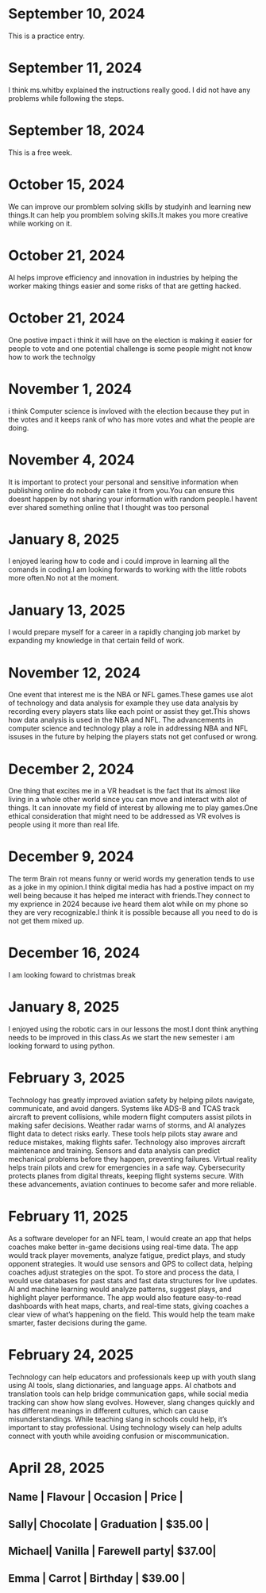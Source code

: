 # September 10, 2024
This is a practice entry.
# September 11, 2024
I think ms.whitby explained the instructions really good.
I did not have any problems while following the steps.
# September 18, 2024
This is a free week.
# October 15, 2024
We can improve our promblem solving skills by studyinh and learning new things.It can help you promblem solving skills.It makes you more creative while working on it.
# October 21, 2024
AI helps improve efficiency and innovation in industries by helping the worker making things easier and some risks of that are getting hacked.
# October 21, 2024
One postive impact i think it will have on the election is making it easier for people to vote and one potential challenge is some people might not know how to work the technolgy
# November 1, 2024
i think Computer science is invloved with the election because they put in the votes and it keeps rank of who has more votes and what the people are doing.
# November 4, 2024
It is important to protect your personal and sensitive information when publishing online do nobody can take it from you.You can ensure this doesnt happen by not sharing your information with random people.I havent ever shared something online that I thought was too personal
# January 8, 2025
I enjoyed learing how to code and i could improve in learning all the comands in coding.I am looking forwards to working with the little robots more often.No not at the moment.
# January 13, 2025
I would prepare myself for a career in a rapidly changing job market by expanding my knowledge in that certain feild of work.
# November 12, 2024
One event that interest me is the NBA or NFL games.These games use alot of technology and data analysis for example they use data analysis by recording every players stats like each point or assist they get.This shows how data analysis is used in the NBA and NFL.
The advancements in computer science and technology play a role in addressing NBA and NFL issuses in the future by helping the players stats not get confused or wrong.
# December 2, 2024
One thing that excites me in a VR headset is the fact that its almost like living in a whole other world since you can move and interact with alot of things. It can innovate my field of interest by allowing me to play games.One ethical consideration that might need to be addressed as VR evolves is people using it more than real life.
# December 9, 2024
The term Brain rot means funny or werid words my generation tends to use as a joke in my opinion.I think digital media has had a postive impact on my well being because it has helped me interact with friends.They connect to my exprience in 2024 because ive heard them alot while on my phone so they are very recognizable.I think it is possible because all you need to do is not get them mixed up.
# December 16, 2024
I am looking foward to christmas break
# January 8, 2025
I enjoyed using the robotic cars in our lessons the most.I dont think anything needs to be improved in this class.As we start the new semester i am looking forward to using python.
# February 3, 2025
Technology has greatly improved aviation safety by helping pilots navigate, communicate, and avoid dangers. Systems like ADS-B and TCAS track aircraft to prevent collisions, while modern flight computers assist pilots in making safer decisions. Weather radar warns of storms, and AI analyzes flight data to detect risks early. These tools help pilots stay aware and reduce mistakes, making flights safer.
Technology also improves aircraft maintenance and training. Sensors and data analysis can predict mechanical problems before they happen, preventing failures. Virtual reality helps train pilots and crew for emergencies in a safe way. Cybersecurity protects planes from digital threats, keeping flight systems secure. With these advancements, aviation continues to become safer and more reliable.
# February 11, 2025
As a software developer for an NFL team, I would create an app that helps coaches make better in-game decisions using real-time data. The app would track player movements, analyze fatigue, predict plays, and study opponent strategies. It would use sensors and GPS to collect data, helping coaches adjust strategies on the spot.
To store and process the data, I would use databases for past stats and fast data structures for live updates. AI and machine learning would analyze patterns, suggest plays, and highlight player performance. The app would also feature easy-to-read dashboards with heat maps, charts, and real-time stats, giving coaches a clear view of what’s happening on the field. This would help the team make smarter, faster decisions during the game.
# February 24, 2025
Technology can help educators and professionals keep up with youth slang using AI tools, slang dictionaries, and language apps. AI chatbots and translation tools can help bridge communication gaps, while social media tracking can show how slang evolves.
However, slang changes quickly and has different meanings in different cultures, which can cause misunderstandings. While teaching slang in schools could help, it’s important to stay professional. Using technology wisely can help adults connect with youth while avoiding confusion or miscommunication.
# April 28, 2025
Name   |   Flavour   | Occasion   | Price   |
---------------------------------------------
Sally|   Chocolate   | Graduation | $35.00  |
---------------------------------------------
Michael|  Vanilla    | Farewell party| $37.00|
-----------------------------------------------
Emma   |   Carrot    | Birthday    |  $39.00 |
----------------------------------------------

